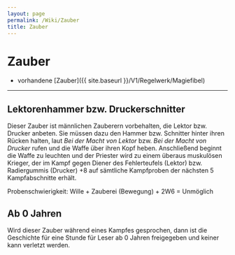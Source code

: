 ```yaml
---
layout: page
permalink: /Wiki/Zauber
title: Zauber
---
```


# Zauber

- vorhandene [Zauber]({{ site.baseurl }}/V1/Regelwerk/Magiefibel)


***
## Lektorenhammer bzw. Druckerschnitter

Dieser Zauber ist männlichen Zauberern vorbehalten, die Lektor bzw. Drucker anbeten. Sie müssen dazu den Hammer bzw. Schnitter hinter ihren Rücken halten, laut *Bei der Macht von Lektor* bzw. *Bei der Macht von Drucker* rufen und die Waffe über ihren Kopf heben. Anschließend beginnt die Waffe zu leuchten und der Priester wird zu einem überaus muskulösen Krieger, der im Kampf gegen Diener des Fehlerteufels (Lektor) bzw. Radiergummis (Drucker) +8 auf sämtliche Kampfproben der nächsten 5 Kampfabschnitte erhält.

Probenschwierigkeit: Wille + Zauberei (Bewegung) + 2W6 = Unmöglich


## Ab 0 Jahren

Wird dieser Zauber während eines Kampfes gesprochen, dann ist die Geschichte für eine Stunde für Leser ab 0 Jahren freigegeben und keiner kann verletzt werden. 

